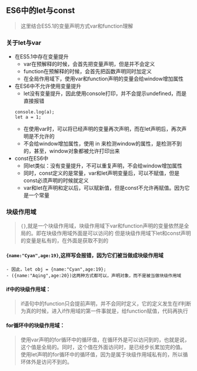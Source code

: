 ## ES6中的let与const
> 这里结合ES5.1的变量声明方式var和function理解

### 关于let与var
- 在ES5.1中存在变量提升
    - var在预解释的时候，会首先把变量声明，但是并不会定义
    - function在预解释的时候，会首先把函数声明同时加定义
    - 在全局作用域下，使用var和function声明的变量会给window增加属性
- 在ES6中不允许使用变量提升
    - let没有变量提升，因此使用console打印，并不会提示undefined，而是直接报错
    ```
    console.log(a);
    let a = 1;
    ```
    - 在使用var时，可以将已经声明的变量再次声明，而在let声明后，再次声明是不允许的
    - 不会给window增加属性，使用 in 来检测window的属性，是检测不到的，甚至，window对象都被允许打印出来
- const在ES6中
    - 同let类似：没有变量提升，不可以重复声明，不会给window增加属性
    - 同时，const定义的是常量，var和let声明变量后，可以不赋值，但是const必须声明的时候就定义
    - var和let在声明和定以后，可以赋新值，但是const不允许再赋值。因为它是一个常量

### 块级作用域
> ``{}``,就是一个块级作用域，块级作用域下var和function声明的变量依然是全局的。即在块级作用域外面是可以访问的
> 但是块级作用域下let和const声明的变量是私有的，在外面是获取不到的

#### ``{name:"Cyan",age:19}``,这样写会报错，因为它们被当做成块级作用域
    - 因此，let obj = {name:"Cyan",age:19};
    - ({name:"Aqing",age:20})这两种方式都可以，声明对象，而不是被当做块级作用域

#### if中的块级作用域：
> if语句中的function只会提前声明，并不会同时定义，它的定义发生在if判断为真的时候，进入if作用域的第一件事就是，给function赋值，代码再执行

#### for循环中的块级作用域：
> 使用var声明的for循环中的循环值，在循环外是可以访问到的，也就是说，这个值是全局的。同时，这个值在外面访问时，是已经步长累加完的值。
> 使用let声明的for循环中的循环值，因为是属于块级作用域私有的，所以循环体外是访问不到的。
